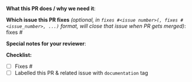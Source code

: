 <!--  Thanks for sending a pull request!  Here are some tips for you -->

**What this PR does / why we need it**:

**Which issue this PR fixes** *(optional, in `fixes #<issue number>(, fixes #<issue_number>, ...)` format, will close that issue when PR gets merged)*: fixes #

**Special notes for your reviewer**:

**Checklist:**
-   [ ] Fixes #<issue number>
-   [ ] Labelled this PR & related issue with `documentation` tag
